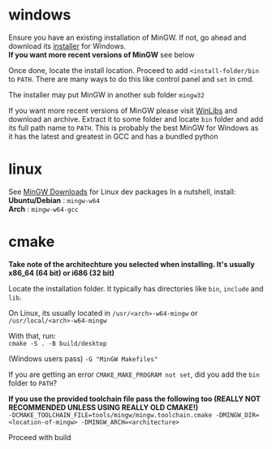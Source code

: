 # windows
Ensure you have an existing installation of MinGW. If not, go ahead and download its [installer](http://sourceforge.net/projects/mingw-w64/files/Toolchains%20targetting%20Win32/Personal%20Builds/mingw-builds/installer/mingw-w64-install.exe/download) for Windows.  
**If you want more recent versions of MinGW** see below

Once done, locate the install location. Proceed to add `<install-folder/bin` to `PATH`. There are many ways to do this like control panel and `set` in cmd.

The installer may put MinGW in another sub folder `mingw32`

If you want more recent versions of MinGW please visit [WinLibs](https://winlibs.com) and download an archive. Extract it to some folder and locate `bin` folder and add its full path name to `PATH`. This is probably the best MinGW for Windows as it has the latest and greatest in GCC and has a bundled python

# linux
See [MinGW Downloads](https://www.mingw-w64.org/downloads/) for Linux dev packages
In a nutshell, install:  
**Ubuntu/Debian** : `mingw-w64`  
**Arch** : `mingw-w64-gcc` 

# cmake
**Take note of the architechture you selected when installing. It's usually x86_64 (64 bit) or i686 (32 bit)**

Locate the installation folder. It typically has directories like `bin`, `include` and `lib`.

On Linux, its usually located in `/usr/<arch>-w64-mingw` or `/usr/local/<arch>-w64-mingw`

With that, run:  
`cmake -S . -B build/desktop`

(Windows users pass) `-G "MinGW Makefiles"`

If you are getting an error `CMAKE_MAKE_PROGRAM not set`, did you add the `bin` folder to `PATH`?

**If you use the provided toolchain file pass the following too (REALLY NOT RECOMMENDED UNLESS USING REALLY OLD CMAKE!)**  
`-DCMAKE_TOOLCHAIN_FILE=tools/mingw/mingw.toolchain.cmake -DMINGW_DIR=<location-of-mingw> -DMINGW_ARCH=<architecture>`

Proceed with build


